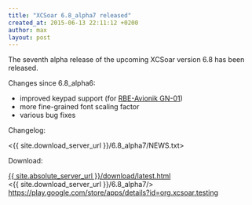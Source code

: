 ```yaml
---
title: "XCSoar 6.8_alpha7 released"
created_at: 2015-06-13 22:11:12 +0200
author: max
layout: post
---
```


The seventh alpha release of the upcoming XCSoar version 6.8 has been released.

Changes since 6.8_alpha6:

* improved keypad support (for [RBE-Avionik GN-01](https://rbe-avionik.de/index.php/produkte/biofeet-erfahrungen))
* more fine-grained font scaling factor
* various bug fixes

Changelog:

  <{{ site.download_server_url }}/6.8_alpha7/NEWS.txt>

Download:

 [{{ site.absolute_server_url }}/download/latest.html](/download/latest.html)  
 <{{ site.download_server_url }}/6.8_alpha7/>  
 <https://play.google.com/store/apps/details?id=org.xcsoar.testing>
